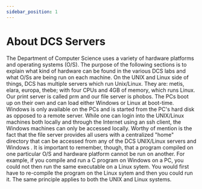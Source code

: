 ```yaml
---
sidebar_position: 1
---
```


# About DCS Servers

The Department of Computer Science uses a variety of hardware platforms and operating systems (O/S). The purpose of the following sections is to explain what kind of hardware can be found in the various DCS labs and what O/Ss are being run on each machine. On the UNIX and Linux side of things, DCS has multiple servers which run Unix/Linux. They are: metis, elara, europa, thebe; with four CPUs and 4GB of memory, which runs Linux. Our print server is called prm and our file server is phobos. The PCs boot up on their own and can load either Windows or Linux at boot-time. Windows is only available on the PCs and is started from the PC's hard disk as opposed to a remote server. While one can login into the UNIX/Linux machines both locally and through the Internet using an ssh client, the Windows machines can only be accessed locally. Worthy of mention is the fact that the file server provides all users with a centralized "home" directory that can be accessed from any of the DCS UNIX/Linux servers and Windows . It is important to remember, though, that a program compiled on one particular O/S and hardware platform cannot be run on another. For example, if you compile and run a C program on Windows on a PC, you could not then run the same executable on a Linux sytem. You would first have to re-compile the program on the Linux sytem and then you could run it. The same principle applies to both the UNIX and Linux systems.
